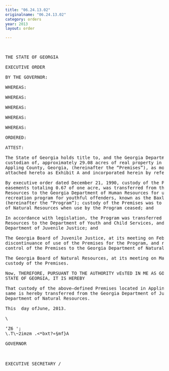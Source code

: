 ```yaml
---
title: "06.24.13.02"
originalname: "06.24.13.02"
category: orders
year: 2013
layout: order

---
```

<pre>
 

THE STATE OF GEORGIA

EXECUTIVE ORDER

BY THE GOVERNOR:

WHEREAS:

WHEREAS:

WHEREAS:

WHEREAS:

WHEREAS:

ORDERED:

ATTEST:

The State of Georgia holds title to, and the Georgia Department of Juvenile Justice is the
custodian of, approximately 29.08 acres of real property in Land Lot 628 of the 2nd District of
Appling County, Georgia, (hereinafter the “Premises”), as more fully depicted in that survey
attached hereto as Exhibit A and incorporated herein by reference; and

By executive order dated December 21, 1990, custody of the Premises and three additional
easements totaling 0.67 of one acre, was transferred from the Georgia Department of Natural
Resources to the Georgia Department of Human Resources for use as an outdoor therapeutic
recreation program for youthful offenders, known as the Baxley Wilderness Program
(hereinafter the “Program”); custody of the Premises was to transfer back to the Department
of Natural Resources when use by the Program ceased; and

In accordance with legislation, the Program was transferred from the Department of Human
Resources to the Department of Youth and Child Services, and then to the Georgia
Department of Juvenile Justice; and

The Georgia Board of Juvenile Justice, at its meeting on February 21, 2013, acknowledged the
discontinuance of use of the Premises for the Program, and resolved to transfer of custody and
control of the Premises to the Georgia Department of Natural Resources; and

The Georgia Board of Natural Resources, at its meeting on March 26, 2013, resolved to accept
custody of the Premises.

Now, THEREFORE, PURSUANT TO THE AUTHORITY vEsTED IN ME AS GOVERNOR OF THE
STATE OF GEORGIA, IT IS HEREBY

That custody of the above—defined Premises located in Appling County, Georgia be and the
same is hereby transferred from the Georgia Department of Juvenile Justice to the Georgia
Department of Natural Resources.

This  day ofJune, 2013.

\

‘Z6 ';
\.T\~2imzm .<*bxt?«§mf}A

GOVERNOR



EXECUTIVE SECRETARY /

</pre>
